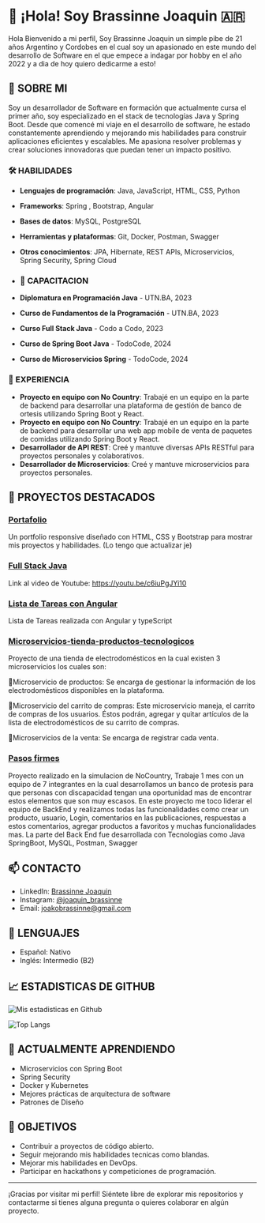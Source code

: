 # 👋 ¡Hola! Soy Brassinne Joaquin 🇦🇷

Hola Bienvenido a mi perfil, Soy Brassinne Joaquin un simple pibe de 21 años Argentino y Cordobes en el cual soy un apasionado en este mundo del desarrollo de Software en el que empece a indagar por hobby en el año 2022 y a dia de hoy quiero dedicarme a esto!

## 🚀 SOBRE MI

Soy un desarrollador de Software en formación que actualmente cursa el primer año, soy especializado en el stack de tecnologías Java y Spring Boot.
Desde que comencé mi viaje en el desarrollo de software, he estado constantemente aprendiendo y mejorando mis habilidades para construir aplicaciones eficientes y escalables.
Me apasiona resolver problemas y crear soluciones innovadoras que puedan tener un impacto positivo.

### 🛠️ HABILIDADES

- **Lenguajes de programación**: Java, JavaScript, HTML, CSS, Python
- **Frameworks**: Spring , Bootstrap, Angular
- **Bases de datos**: MySQL, PostgreSQL
- **Herramientas y plataformas**: Git, Docker, Postman, Swagger
- **Otros conocimientos**: JPA, Hibernate, REST APIs, Microservicios, Spring Security, Spring Cloud

- ### 💼 CAPACITACION

- **Diplomatura en Programación Java** - UTN.BA, 2023
- **Curso de Fundamentos de la Programación** - UTN.BA, 2023
- **Curso Full Stack Java** - Codo a Codo, 2023
- **Curso de Spring Boot Java** - TodoCode, 2024
- **Curso de Microservicios Spring** - TodoCode, 2024

### 💼 EXPERIENCIA

- **Proyecto en equipo con No Country**: Trabajé en un equipo en la parte de backend para desarrollar una plataforma de gestión de banco de ortesis utilizando Spring Boot y React.
- **Proyecto en equipo con No Country**: Trabajé en un equipo en la parte de backend para desarrollar una web app mobile de venta de paquetes de comidas utilizando Spring Boot y React.
- **Desarrollador de API REST**: Creé y mantuve diversas APIs RESTful para proyectos personales y colaborativos.
- **Desarrollador de Microservicios**: Creé y mantuve microservicios para proyectos personales.
  
## 🌟 PROYECTOS DESTACADOS

### [Portafolio](https://joaquinbrassinne.github.io/Portafolio-/)
Un portfolio responsive diseñado con HTML, CSS y Bootstrap para mostrar mis proyectos y habilidades. (Lo tengo que actualizar je)

### [Full Stack Java](https://github.com/joaquinBrassinne/proyecto-final)
Link al video de Youtube: https://youtu.be/c6iuPgJYi10

### [Lista de Tareas con Angular](https://github.com/joaquinBrassinne/lista_tareas_Angular)
Lista de Tareas realizada con Angular y typeScript

### [Microservicios-tienda-productos-tecnologicos](https://github.com/joaquinBrassinne/final-tp-microservices)
Proyecto de una tienda de electrodomésticos en la cual existen 3 microservicios los cuales son:

🚩Microservicio de productos: Se encarga de gestionar la información de los electrodomésticos disponibles en la plataforma.

🚩Microservicio del carrito de compras: Este microservicio maneja, el carrito de compras de los usuarios. Éstos podrán, agregar y quitar artículos de la lista de electrodomésticos de su carrito de compras.

🚩Microservicios de la venta: Se encarga de registrar cada venta.

### [Pasos firmes](https://pasos-deploy-front.vercel.app/login)
Proyecto realizado en la simulacion de NoCountry, Trabaje 1 mes con un equipo de 7 integrantes en la cual desarrollamos un banco de protesis para que personas con discapacidad tengan una oportunidad mas de encontrar estos elementos que son muy escasos. 
En este proyecto me toco liderar el equipo de BackEnd y realizamos todas las funcionalidades como crear un producto, usuario, Login, comentarios en las publicaciones, respuestas a estos comentarios, agregar productos a favoritos y muchas funcionalidades mas.
La parte del Back End fue desarrollada con Tecnologias como Java SpringBoot, MySQL, Postman, Swagger

## 📫 CONTACTO

- LinkedIn: [Brassinne Joaquin](https://www.linkedin.com/in/joaquin-brassinne-736a2b27b/)
- Instagram: [@joaquin_brassinne](https://www.instagram.com/joaquin_brassinne/)
- Email: joakobrassinne@gmail.com

## 💬 LENGUAJES

- Español: Nativo
- Inglés: Intermedio (B2)

## 📈 ESTADISTICAS DE GITHUB

![Mis estadisticas en Github](https://github-readme-stats.vercel.app/api?username=joaquinbrassinne&show_icons=true&theme=radical)

![Top Langs](https://github-readme-stats.vercel.app/api/top-langs/?username=joaquinbrassinne&layout=compact&theme=radical)

## 🌱 ACTUALMENTE APRENDIENDO

- Microservicios con Spring Boot
- Spring Security
- Docker y Kubernetes
- Mejores prácticas de arquitectura de software
- Patrones de Diseño

## 🎯 OBJETIVOS

- Contribuir a proyectos de código abierto.
- Seguir mejorando mis habilidades tecnicas como blandas.
- Mejorar mis habilidades en DevOps.
- Participar en hackathons y competiciones de programación.

---

¡Gracias por visitar mi perfil! Siéntete libre de explorar mis repositorios y contactarme si tienes alguna pregunta o quieres colaborar en algún proyecto.


<!---
joaquinBrassinne/joaquinBrassinne is a ✨ special ✨ repository because its `README.md` (this file) appears on your GitHub profile.
You can click the Preview link to take a look at your changes.
--->
